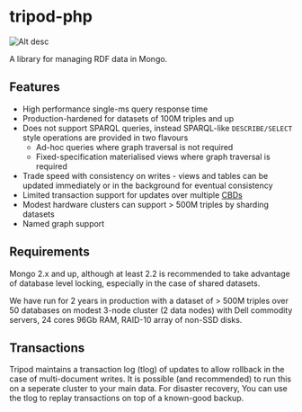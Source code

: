 tripod-php
==========

![Alt desc](http://95.138.143.82:3002/builds/TRI/status.png)

A library for managing RDF data in Mongo.

Features
----

* High performance single-ms query response time
* Production-hardened for datasets of 100M triples and up
* Does not support SPARQL queries, instead SPARQL-like ```DESCRIBE/SELECT``` style operations are provided in two flavours
  * Ad-hoc queries where graph traversal is not required
  * Fixed-specification materialised views where graph traversal is required
* Trade speed with consistency on writes - views and tables can be updated immediately or in the background for eventual consistency
* Limited transaction support for updates over multiple [CBDs](http://www.w3.org/Submission/CBD/)
* Modest hardware clusters can support > 500M triples by sharding datasets
* Named graph support

Requirements
----

Mongo 2.x and up, although at least 2.2 is recommended to take advantage of database level locking, especially in the case of shared datasets.

We have run for 2 years in production with a dataset of > 500M triples over 50 databases on modest 3-node cluster (2 data nodes) with Dell commodity servers, 24 cores 96Gb RAM, RAID-10 array of non-SSD disks.

Transactions
----

Tripod maintains a transaction log (tlog) of updates to allow rollback in the case of multi-document writes. It is possible (and recommended) to run this on a seperate cluster to your main data. For disaster recovery, You can use the tlog to replay transactions on top of a known-good backup.

